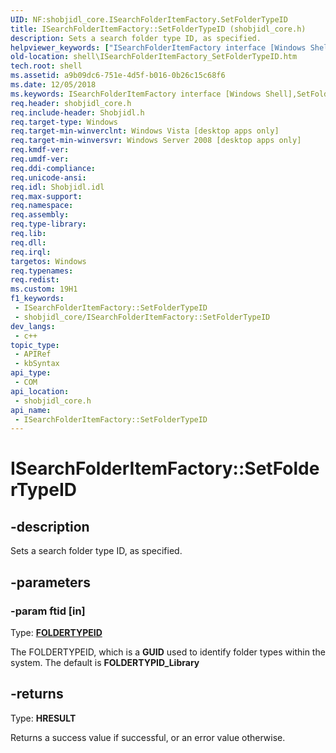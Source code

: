```yaml
---
UID: NF:shobjidl_core.ISearchFolderItemFactory.SetFolderTypeID
title: ISearchFolderItemFactory::SetFolderTypeID (shobjidl_core.h)
description: Sets a search folder type ID, as specified.
helpviewer_keywords: ["ISearchFolderItemFactory interface [Windows Shell]","SetFolderTypeID method","ISearchFolderItemFactory.SetFolderTypeID","ISearchFolderItemFactory::SetFolderTypeID","SetFolderTypeID","SetFolderTypeID method [Windows Shell]","SetFolderTypeID method [Windows Shell]","ISearchFolderItemFactory interface","_shell_ISearchFolderItemFactory_SetFolderTypeID","shell.ISearchFolderItemFactory_SetFolderTypeID","shobjidl_core/ISearchFolderItemFactory::SetFolderTypeID"]
old-location: shell\ISearchFolderItemFactory_SetFolderTypeID.htm
tech.root: shell
ms.assetid: a9b09dc6-751e-4d5f-b016-0b26c15c68f6
ms.date: 12/05/2018
ms.keywords: ISearchFolderItemFactory interface [Windows Shell],SetFolderTypeID method, ISearchFolderItemFactory.SetFolderTypeID, ISearchFolderItemFactory::SetFolderTypeID, SetFolderTypeID, SetFolderTypeID method [Windows Shell], SetFolderTypeID method [Windows Shell],ISearchFolderItemFactory interface, _shell_ISearchFolderItemFactory_SetFolderTypeID, shell.ISearchFolderItemFactory_SetFolderTypeID, shobjidl_core/ISearchFolderItemFactory::SetFolderTypeID
req.header: shobjidl_core.h
req.include-header: Shobjidl.h
req.target-type: Windows
req.target-min-winverclnt: Windows Vista [desktop apps only]
req.target-min-winversvr: Windows Server 2008 [desktop apps only]
req.kmdf-ver: 
req.umdf-ver: 
req.ddi-compliance: 
req.unicode-ansi: 
req.idl: Shobjidl.idl
req.max-support: 
req.namespace: 
req.assembly: 
req.type-library: 
req.lib: 
req.dll: 
req.irql: 
targetos: Windows
req.typenames: 
req.redist: 
ms.custom: 19H1
f1_keywords:
 - ISearchFolderItemFactory::SetFolderTypeID
 - shobjidl_core/ISearchFolderItemFactory::SetFolderTypeID
dev_langs:
 - c++
topic_type:
 - APIRef
 - kbSyntax
api_type:
 - COM
api_location:
 - shobjidl_core.h
api_name:
 - ISearchFolderItemFactory::SetFolderTypeID
---
```


# ISearchFolderItemFactory::SetFolderTypeID


## -description

Sets a search folder type ID, as specified.

## -parameters

### -param ftid [in]

Type: <b><a href="/windows/desktop/shell/foldertypeid">FOLDERTYPEID</a></b>

The FOLDERTYPEID, which is a <b>GUID</b> used to identify folder types within the system. The default is <b>FOLDERTYPID_Library</b>

## -returns

Type: <b>HRESULT</b>

Returns a success value if successful, or an error value otherwise.

